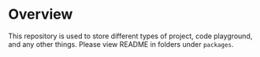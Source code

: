 # Overview

This repository is used to store different types of project, code playground, and any other things.
Please view README in folders under `packages`.

